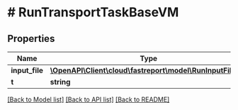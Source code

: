 # # RunTransportTaskBaseVM

## Properties

Name | Type | Description | Notes
------------ | ------------- | ------------- | -------------
**input_file** | [**\OpenAPI\Client\cloud\fastreport\model\RunInputFileVM**](RunInputFileVM.md) |  | [optional]
**t** | **string** |  |

[[Back to Model list]](../../README.md#models) [[Back to API list]](../../README.md#endpoints) [[Back to README]](../../README.md)
